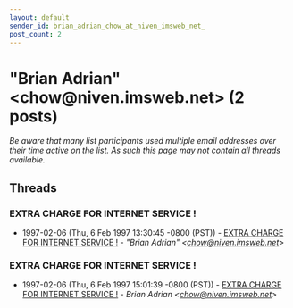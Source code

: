 ```yaml
---
layout: default
sender_id: brian_adrian_chow_at_niven_imsweb_net_
post_count: 2
---
```


# "Brian Adrian" <chow<span>@</span>niven.imsweb.net> (2 posts)

_Be aware that many list participants used multiple email addresses over their time active on the list. As such this page may not contain all threads available._

## Threads

### EXTRA CHARGE FOR INTERNET SERVICE !
+ 1997-02-06 (Thu, 6 Feb 1997 13:30:45 -0800 (PST)) - [EXTRA CHARGE FOR INTERNET SERVICE !](/archive/1997/02/ad50028ae7fbb0740bb733aab6c3422bc877218a0a9f26e1abbb697a7a247123) - _"Brian Adrian" \<chow@niven.imsweb.net\>_

### EXTRA CHARGE FOR INTERNET SERVICE !
+ 1997-02-06 (Thu, 6 Feb 1997 15:01:39 -0800 (PST)) - [EXTRA CHARGE FOR INTERNET SERVICE !](/archive/1997/02/a7904c3a401347580b572babc0476401453f55be44db5976349d65a027947777) - _Brian Adrian \<chow@niven.imsweb.net\>_

